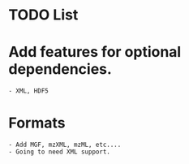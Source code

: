 # TODO List

# Add features for optional dependencies.
    - XML, HDF5

# Formats
    - Add MGF, mzXML, mzML, etc....
    - Going to need XML support.
